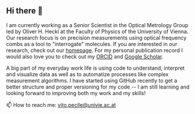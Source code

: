 ## Hi there 👋

I am currently working as a Senior Scientist in the Optical Metrology Group led by Oliver H. Heckl at the Faculty of Physics of the University of Vienna. Our research focus is on precision measurements using optical frequency combs as a tool to "interrogate" molecules.
If you are interested in our research, check out our [homepage](https://optical-metrology.univie.ac.at/).
For my personal publication record I would also love you to check out my [ORCID](https://orcid.org/0000-0002-1420-7948) and [Google Scholar](https://scholar.google.com/citations?hl=de&user=6pKGfmwAAAAJ).

A big part of my everyday work life is using code to understand, interpret and visualize data as well as to automatize processes like complex measurement algorithms. I have started using GitHub recently to get a better structure and proper versioning for my code -- I am still learning and looking forward to improving both my work and my skills!

📫 How to reach me: vito.pecile@univie.ac.at

<!--
**PolarimeterVito/PolarimeterVito** is a ✨ _special_ ✨ repository because its `README.md` (this file) appears on your GitHub profile.

Here are some ideas to get you started:

- 🔭 I’m currently working on ...
- 🌱 I’m currently learning ...
- 👯 I’m looking to collaborate on ...
- 🤔 I’m looking for help with ...
- 💬 Ask me about ...
- 📫 How to reach me: ...
- 😄 Pronouns: ...
- ⚡ Fun fact: ...
-->
